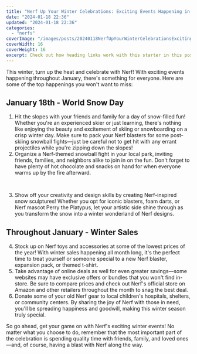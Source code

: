 ```yaml
---
title: "Nerf Up Your Winter Celebrations: Exciting Events Happening in January!"
date: "2024-01-18 22:36"
updated: "2024-01-18 22:36"
categories:
  - "nerfs"
coverImage: "/images/posts/20240118NerfUpYourWinterCelebrationsExcitingEventsHappeninginJanuary_1.jpg"
coverWidth: 16
coverHeight: 16
excerpt: Check out how heading links work with this starter in this post.
---
```


<script>
  import { base } from '$app/paths';
</script>


This winter, turn up the heat and celebrate with Nerf! With exciting events happening throughout January, there's something for everyone. Here are some of the top happenings you won't want to miss:

## January 18th - World Snow Day
1. Hit the slopes with your friends and family for a day of snow-filled fun! Whether you're an experienced skier or just learning, there's nothing like enjoying the beauty and excitement of skiing or snowboarding on a crisp winter day. Make sure to pack your Nerf blasters for some post-skiing snowball fights—just be careful not to get hit with any errant projectiles while you're zipping down the slopes!
2. Organize a Nerf-themed snowball fight in your local park, inviting friends, families, and neighbors alike to join in on the fun. Don't forget to have plenty of hot chocolate and snacks on hand for when everyone warms up by the fire afterward.

<img class="cover-image" src="{base}/images/posts/20240118NerfUpYourWinterCelebrationsExcitingEventsHappeninginJanuary_2.jpg" alt="" style="aspect-ratio: 16 / 16;" width="16" height="16">

3. Show off your creativity and design skills by creating Nerf-inspired snow sculptures! Whether you opt for iconic blasters, foam darts, or Nerf mascot Perry the Platypus, let your artistic side shine through as you transform the snow into a winter wonderland of Nerf designs.

## Throughout January - Winter Sales
4. Stock up on Nerf toys and accessories at some of the lowest prices of the year! With winter sales happening all month long, it's the perfect time to treat yourself or someone special to a new Nerf blaster, expansion pack, or themed t-shirt.
5. Take advantage of online deals as well for even greater savings—some websites may have exclusive offers or bundles that you won't find in-store. Be sure to compare prices and check out Nerf's official store on Amazon and other retailers throughout the month to snag the best deal.
6. Donate some of your old Nerf gear to local children's hospitals, shelters, or community centers. By sharing the joy of Nerf with those in need, you'll be spreading happiness and goodwill, making this winter season truly special.

So go ahead, get your game on with Nerf's exciting winter events! No matter what you choose to do, remember that the most important part of the celebration is spending quality time with friends, family, and loved ones—and, of course, having a blast with Nerf along the way.
